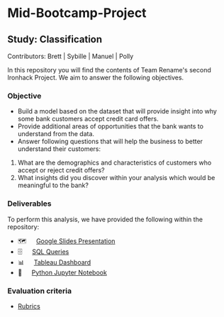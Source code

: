 # Mid-Bootcamp-Project
## Study: Classification
Contributors: Brett | Sybille | Manuel | Polly

In this repository you will find the contents of Team Rename's second Ironhack Project.
We aim to answer the following objectives.

### Objective
- Build a model based on the dataset that will provide insight into why some bank customers accept credit card offers. 
- Provide additional areas of opportunities that the bank wants to understand from the data.
- Answer following questions that will help the business to better understand their customers:

1. What are the demographics and characteristics of customers who accept or reject credit offers?
2. What insights did you discover within your analysis which would be meaningful to the bank?

### Deliverables
To perform this analysis, we have provided the following within the repository:
- 🗺 &emsp; [Google Slides Presentation](https://docs.google.com/presentation/d/1rUbLI60Y-t7gstO1q9IfGX1dv8E1oYBmZRfLCJK7UkU/edit?usp=sharing)
- 🗄 &emsp; [SQL Queries](https://github.com/mazim-co/team-rename/blob/main/SQL_Question_Classification_Solution.md)
- 📊 &emsp; [Tableau Dashboard](https://public.tableau.com/views/Mid-boot-classification-tableau-dashboard/Dashboard1?:language=en&:display_count=y&publish=yes&:origin=viz_share_link)
- 🐍 &emsp; [Python Jupyter Notebook](https://github.com/mazim-co/team-rename/blob/main/mid-boot-v2.4.final.ipynb)

### Evaluation criteria
- [Rubrics](https://education-team-2020.s3-eu-west-1.amazonaws.com/data-analytics/DATA2020-MidBootcamp+Project+Rubrics+-+Sheet1.pdf)
